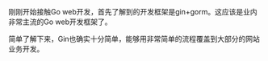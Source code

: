 刚刚开始接触Go web开发，首先了解到的开发框架是gin+gorm。这应该是业内非常主流的Go web开发框架了。

简单了解下来，Gin也确实十分简单，能够用非常简单的流程覆盖到大部分的网站业务开发。